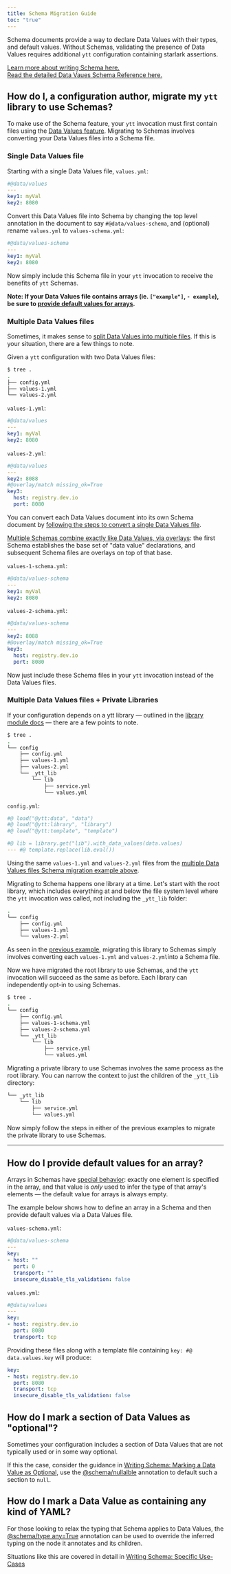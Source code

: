 ```yaml
---
title: Schema Migration Guide
toc: "true"
---
```


Schema documents provide a way to declare Data Values with their types, and default values. Without Schemas, validating the presence of Data Values requires additional `ytt` configuration containing starlark assertions.

[Learn more about writing Schema here.](how-to-write-schema.md)\
[Read the detailed Data Vaues Schema Reference here.](lang-ref-ytt-schema.md)


## How do I, a configuration author, migrate my `ytt` library to use Schemas?

To make use of the Schema feature, your `ytt` invocation must first contain files using the [Data Values feature](ytt-data-values.md). Migrating to Schemas involves converting your Data Values files into a Schema file.

### Single Data Values file

Starting with a single Data Values file, `values.yml`:
```yaml
#@data/values
---
key1: myVal
key2: 8080
```

Convert this Data Values file into Schema by changing the top level annotation in the document to say `#@data/values-schema`, and (optional) rename `values.yml` to `values-schema.yml`:
```yaml
#@data/values-schema
---
key1: myVal
key2: 8080
```
Now simply include this Schema file in your `ytt` invocation to receive the benefits of `ytt` Schemas.


**Note: If your Data Values file contains arrays (ie. `["example"]`, `- example`), be sure to [provide default values for arrays](#how-do-i-provide-default-values-for-an-array).**

### Multiple Data Values files
Sometimes, it makes sense to [split Data Values into multiple files](ytt-data-values.md#splitting-data-values-overlays-into-multiple-files).
If this is your situation, there are a few things to note.

Given a `ytt` configuration with two Data Values files:
```bash
$ tree .
.
├── config.yml
├── values-1.yml
└── values-2.yml
```

`values-1.yml`:
```yaml
#@data/values
---
key1: myVal
key2: 8080
```

`values-2.yml`:
```yaml
#@data/values
---
key2: 8088
#@overlay/match missing_ok=True
key3:
  host: registry.dev.io
  port: 8080
```
You can convert each Data Values document into its own Schema document by [following the steps to convert a single Data Values file](#single-data-values-file).

[Multiple Schemas combine exactly like Data Values, via overlays](lang-ref-ytt-schema.md#multiple-schema-documents): 
the first Schema establishes the base set of "data value" declarations, and subsequent Schema files are overlays on top of that base.

`values-1-schema.yml`:
```yaml
#@data/values-schema
---
key1: myVal
key2: 8080
```

`values-2-schema.yml`:
```yaml
#@data/values-schema
---
key2: 8088
#@overlay/match missing_ok=True
key3:
  host: registry.dev.io
  port: 8080
```

Now just include these Schema files in your `ytt` invocation instead of the Data Values files.

### Multiple Data Values files + Private Libraries
If your configuration depends on a ytt library — outlined in the [library module docs](lang-ref-ytt-library.md) — there are a few points to note.

```bash
$ tree .
.
└── config
    ├── config.yml 
    ├── values-1.yml
    ├── values-2.yml
    └── _ytt_lib
        └── lib
            ├── service.yml
            └── values.yml
```
`config.yml`:
```yaml
#@ load("@ytt:data", "data")
#@ load("@ytt:library", "library")
#@ load("@ytt:template", "template")

#@ lib = library.get("lib").with_data_values(data.values)
--- #@ template.replace(lib.eval())
```
Using the same `values-1.yml` and `values-2.yml` files from the [multiple Data Values files Schema migration example above](#multiple-data-values-files).

Migrating to Schema happens one library at a time. Let's start with the root library, which includes everything at and below the file system level where the `ytt` invocation was called, not including the `_ytt_lib` folder:
```bash
.
└── config
    ├── config.yml
    ├── values-1.yml
    └── values-2.yml
```
As seen in the [previous example](#multiple-data-values-files), migrating this library to Schemas simply involves converting each `values-1.yml` and `values-2.yml`into a Schema file.

Now we have migrated the root library to use Schemas, and the `ytt` invocation will succeed as the same as before. Each library can independently opt-in to using Schemas. 
```bash
$ tree .
.
└── config
    ├── config.yml 
    ├── values-1-schema.yml
    ├── values-2-schema.yml
    └── _ytt_lib
        └── lib
            ├── service.yml
            └── values.yml
```
Migrating a private library to use Schemas involves the same process as the root library. You can narrow the context to just the children of the `_ytt_lib` directory:
```bash
└── _ytt_lib
    └── lib
        ├── service.yml
        └── values.yml
```
Now simply follow the steps in either of the previous examples to migrate the private library to use Schemas.

---

## How do I provide default values for an array?
Arrays in Schemas have [special behavior](lang-ref-ytt-schema.md#defaults-for-arrays):
exactly one element is specified in the array, and that value is _only_ used to infer the type of that array's elements —
the default value for arrays is always empty.

The example below shows how to define an array in a Schema and then provide default values via a Data Values file.

`values-schema.yml`:
```yaml
#@data/values-schema
---
key: 
- host: ""
  port: 0
  transport: ""
  insecure_disable_tls_validation: false
```

`values.yml`:
```yaml
#@data/values
---
key:
- host: registry.dev.io
  port: 8080
  transport: tcp
```
Providing these files along with a template file containing `key: #@ data.values.key` will produce:
```yaml
key:
- host: registry.dev.io
  port: 8080
  transport: tcp
  insecure_disable_tls_validation: false
```


## How do I mark a section of Data Values as "optional"?
Sometimes your configuration includes a section of Data Values that are not typically used or in some way optional.

If this the case, consider the guidance in [Writing Schema: Marking a Data Value as Optional](how-to-write-schema.md#marking-a-data-value-as-optional), use the 
[@schema/nullalble](lang-ref-ytt-schema.md#schemanullable) annotation to default such a section to `null`.

## How do I mark a Data Value as containing any kind of YAML?
For those looking to relax the typing that Schema applies to Data Values, the [@schema/type any=True](lang-ref-ytt-schema.md#schematype) annotation 
can be used to override the inferred typing on the node it annotates and its children.

Situations like this are covered in detail in [Writing Schema: Specific Use-Cases](how-to-write-schema.md#specific-use-cases)
